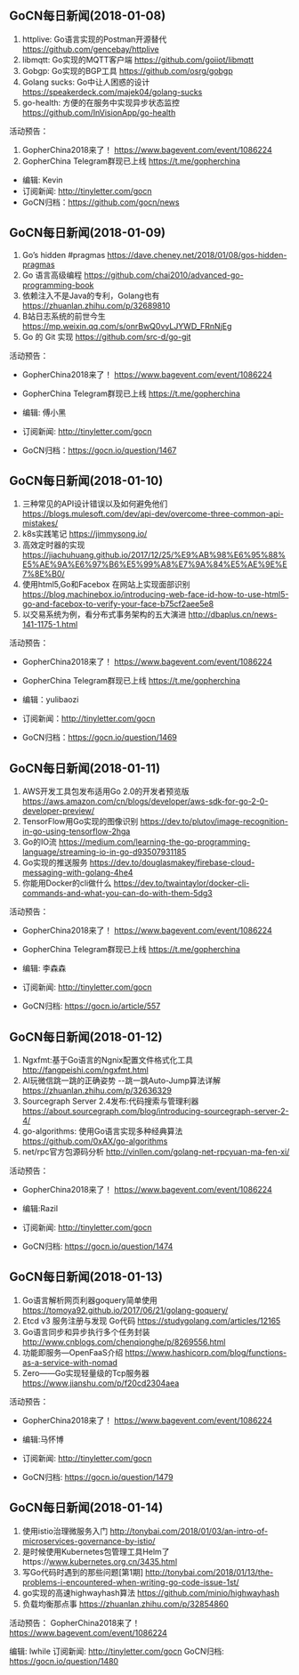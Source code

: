 ## GoCN每日新闻(2018-01-08)

1. httplive: Go语言实现的Postman开源替代 https://github.com/gencebay/httplive
2. libmqtt: Go实现的MQTT客户端 https://github.com/goiiot/libmqtt
3. Gobgp: Go实现的BGP工具 https://github.com/osrg/gobgp
4. Golang sucks: Go中让人困惑的设计 https://speakerdeck.com/majek04/golang-sucks
5. go-health: 方便的在服务中实现异步状态监控 https://github.com/InVisionApp/go-health

活动预告：
1. GopherChina2018来了！ https://www.bagevent.com/event/1086224
2. GopherChina Telegram群现已上线 https://t.me/gopherchina 

* 编辑: Kevin
* 订阅新闻: http://tinyletter.com/gocn
* GoCN归档：https://github.com/gocn/news

## GoCN每日新闻(2018-01-09)

1. Go’s hidden #pragmas https://dave.cheney.net/2018/01/08/gos-hidden-pragmas
2. Go 语言高级编程 https://github.com/chai2010/advanced-go-programming-book
3. 依赖注入不是Java的专利，Golang也有 https://zhuanlan.zhihu.com/p/32689810
4. B站日志系统的前世今生 https://mp.weixin.qq.com/s/onrBwQ0vyLJYWD_FRnNjEg
5. Go 的 Git 实现 https://github.com/src-d/go-git

活动预告：
* GopherChina2018来了！ https://www.bagevent.com/event/1086224
* GopherChina Telegram群现已上线 https://t.me/gopherchina 

* 编辑: 傅小黑
* 订阅新闻: http://tinyletter.com/gocn
* GoCN归档：https://gocn.io/question/1467

## GoCN每日新闻(2018-01-10)

1. 三种常见的API设计错误以及如何避免他们 https://blogs.mulesoft.com/dev/api-dev/overcome-three-common-api-mistakes/
2. k8s实践笔记 https://jimmysong.io/
3. 高效定时器的实现 https://jiachuhuang.github.io/2017/12/25/%E9%AB%98%E6%95%88%E5%AE%9A%E6%97%B6%E5%99%A8%E7%9A%84%E5%AE%9E%E7%8E%B0/
4. 使用html5,Go和Facebox 在网站上实现面部识别 https://blog.machinebox.io/introducing-web-face-id-how-to-use-html5-go-and-facebox-to-verify-your-face-b75cf2aee5e8
5. 以交易系统为例，看分布式事务架构的五大演进 http://dbaplus.cn/news-141-1175-1.html

活动预告：
* GopherChina2018来了！ https://www.bagevent.com/event/1086224
* GopherChina Telegram群现已上线 https://t.me/gopherchina 

* 编辑：yulibaozi
* 订阅新闻：http://tinyletter.com/gocn
* GoCN归档：https://gocn.io/question/1469


## GoCN每日新闻(2018-01-11)

1. AWS开发工具包发布适用Go 2.0的开发者预览版 https://aws.amazon.com/cn/blogs/developer/aws-sdk-for-go-2-0-developer-preview/
2. TensorFlow用Go实现的图像识别 https://dev.to/plutov/image-recognition-in-go-using-tensorflow-2hga
3. Go的IO流 https://medium.com/learning-the-go-programming-language/streaming-io-in-go-d93507931185
4. Go实现的推送服务 https://dev.to/douglasmakey/firebase-cloud-messaging-with-golang-4he4
5. 你能用Docker的cli做什么 https://dev.to/twaintaylor/docker-cli-commands-and-what-you-can-do-with-them-5dg3

活动预告：
* GopherChina2018来了！ https://www.bagevent.com/event/1086224
* GopherChina Telegram群现已上线 https://t.me/gopherchina 

* 编辑: 李森森
* 订阅新闻: http://tinyletter.com/gocn
* GoCN归档: https://gocn.io/article/557



## GoCN每日新闻(2018-01-12)

1. Ngxfmt:基于Go语言的Ngnix配置文件格式化工具 http://fangpeishi.com/ngxfmt.html 
2. AI玩微信跳一跳的正确姿势 --跳一跳Auto-Jump算法详解 https://zhuanlan.zhihu.com/p/32636329 
3. Sourcegraph Server 2.4发布:代码搜索与管理利器 https://about.sourcegraph.com/blog/introducing-sourcegraph-server-2-4/ 
4. go-algorithms: 使用Go语言实现多种经典算法 https://github.com/0xAX/go-algorithms 
5. net/rpc官方包源码分析 http://vinllen.com/golang-net-rpcyuan-ma-fen-xi/ 

活动预告：
* GopherChina2018来了！ https://www.bagevent.com/event/1086224 

* 编辑:Razil
* 订阅新闻: http://tinyletter.com/gocn 
* GoCN归档: https://gocn.io/question/1474 

## GoCN每日新闻(2018-01-13)

1. Go语言解析网页利器goquery简单使用 https://tomoya92.github.io/2017/06/21/golang-goquery/
2. Etcd v3 服务注册与发现 Go代码 https://studygolang.com/articles/12165
3. Go语言同步和异步执行多个任务封装 http://www.cnblogs.com/chenqionghe/p/8269556.html
4. 功能即服务—OpenFaaS介绍 https://www.hashicorp.com/blog/functions-as-a-service-with-nomad
5. Zero——Go实现轻量级的Tcp服务器 https://www.jianshu.com/p/f20cd2304aea

活动预告：
* GopherChina2018来了！ https://www.bagevent.com/event/1086224

* 编辑:马怀博
* 订阅新闻: http://tinyletter.com/gocn
* GoCN归档: https://gocn.io/question/1479

## GoCN每日新闻(2018-01-14)

1. 使用istio治理微服务入门 http://tonybai.com/2018/01/03/an-intro-of-microservices-governance-by-istio/
2. 是时候使用Kubernetes包管理工具Helm了https://www.kubernetes.org.cn/3435.html
3. 写Go代码时遇到的那些问题[第1期] http://tonybai.com/2018/01/13/the-problems-i-encountered-when-writing-go-code-issue-1st/
4. go实现的高速highwayhash算法 https://github.com/minio/highwayhash
5. 负载均衡那点事 https://zhuanlan.zhihu.com/p/32854860

活动预告：
GopherChina2018来了！ https://www.bagevent.com/event/1086224

编辑: lwhile
订阅新闻: http://tinyletter.com/gocn
GoCN归档: https://gocn.io/question/1480


